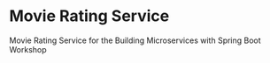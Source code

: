 # Movie Rating Service
Movie Rating Service for the Building Microservices with Spring Boot Workshop
